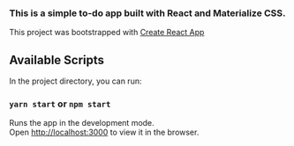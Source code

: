### This is a simple to-do app built with React and Materialize CSS.

This project was bootstrapped with [Create React App](https://github.com/facebook/create-react-app)

## Available Scripts

In the project directory, you can run:

### `yarn start` or `npm start`

Runs the app in the development mode.<br />
Open [http://localhost:3000](http://localhost:3000) to view it in the browser.
